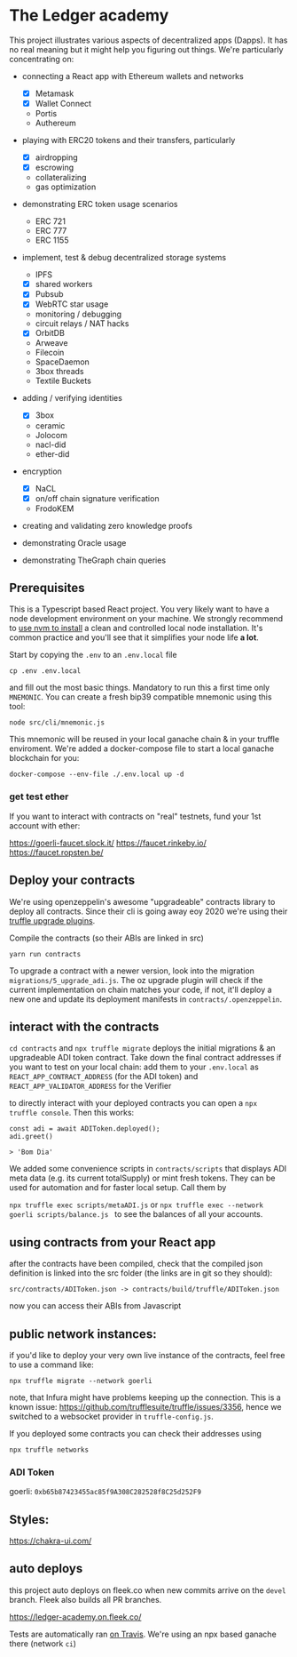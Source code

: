 # The Ledger academy

This project illustrates various aspects of decentralized apps (Dapps). It has no real meaning but it might help you figuring out things. We're particularly concentrating on:

- connecting a React app with Ethereum wallets and networks
  - [x] Metamask
  - [x] Wallet Connect
  - Portis
  - Authereum
- playing with ERC20 tokens and their transfers, particularly
  - [x] airdropping
  - [x] escrowing
  - collateralizing
  - gas optimization
- demonstrating ERC token usage scenarios
  - ERC 721 
  - ERC 777
  - ERC 1155
- implement, test & debug decentralized storage systems
  -  IPFS
    - [x] shared workers 
    - [x] Pubsub
    - [x] WebRTC star usage
    - monitoring / debugging
    - circuit relays / NAT hacks
  - [x] OrbitDB
  - Arweave
  - Filecoin
  - SpaceDaemon
  - 3box threads
  - Textile Buckets
  
- adding / verifying identities
  - [x] 3box
  - ceramic
  - Jolocom
  - nacl-did
  - ether-did

- encryption
  - [x] NaCL
  - [x] on/off chain signature verification
  - FrodoKEM

- creating and validating zero knowledge proofs
- demonstrating Oracle usage
- demonstrating TheGraph chain queries

## Prerequisites

This is a Typescript based React project. You very likely want to have a node development environment on your machine. We strongly recommend to [use nvm to install](https://github.com/nvm-sh/nvm/blob/master/README.md) a clean and controlled local node installation. It's common practice and you'll see that it simplifies your node life **a lot**.

Start by copying the `.env` to an `.env.local` file 

```
cp .env .env.local
```

and fill out the most basic things. Mandatory to run this a first time only `MNEMONIC`. You can create a fresh bip39 compatible mnemonic using this tool:

`node src/cli/mnemonic.js`

This mnemonic will be reused in your local ganache chain & in your truffle enviroment. We're added a docker-compose file to start a local ganache blockchain for you:

`docker-compose --env-file ./.env.local up -d`

### get test ether

If you want to interact with contracts on "real" testnets, fund your 1st account with ether:

https://goerli-faucet.slock.it/
https://faucet.rinkeby.io/
https://faucet.ropsten.be/


## Deploy your contracts

We're using openzeppelin's awesome "upgradeable" contracts library to deploy all contracts. Since their cli is going away eoy 2020 we're using their [truffle upgrade plugins](https://docs.openzeppelin.com/upgrades-plugins/1.x/).

Compile the contracts (so their ABIs are linked in src)
```
yarn run contracts
``` 

To upgrade a contract with a newer version, look into the migration `migrations/5_upgrade_adi.js`. The oz upgrade plugin will check if the current implementation on chain matches your code, if not, it'll deploy a new one and update its deployment manifests in `contracts/.openzeppelin`.

## interact with the contracts

`cd contracts` and `npx truffle migrate` deploys the initial migrations & an upgradeable ADI token contract. Take down the final contract addresses if you want to test on your local chain: add them to your `.env.local` as `REACT_APP_CONTRACT_ADDRESS` (for the ADI token) and `REACT_APP_VALIDATOR_ADDRESS` for the Verifier

to directly interact with your deployed contracts you can open a `npx truffle console`. Then this works:

```
const adi = await ADIToken.deployed();
adi.greet()

> 'Bom Dia'
```

We added some convenience scripts in `contracts/scripts` that displays ADI meta data (e.g. its current totalSupply) or mint fresh tokens. They can be used for automation and for faster local setup. Call them by

`npx truffle exec scripts/metaADI.js` or
`npx truffle exec --network goerli scripts/balance.js ` to see the balances of all your accounts.

## using contracts from your React app

after the contracts have been compiled, check that the compiled json definition is linked into the src folder (the links are in git so they should):

```
src/contracts/ADIToken.json -> contracts/build/truffle/ADIToken.json
```

now you can access their ABIs from Javascript

## public network instances:

if you'd like to deploy your very own live instance of the contracts, feel free to use a command like:

```
npx truffle migrate --network goerli
```

note, that Infura might have problems keeping up the connection. This is a known issue: https://github.com/trufflesuite/truffle/issues/3356, hence we switched to a websocket provider in `truffle-config.js`. 

If you deployed some contracts you can check their addresses using

```
npx truffle networks
```

### ADI Token
goerli: `0xb65b87423455ac85f9A308C282528f8C25d252F9`

## Styles:

https://chakra-ui.com/

## auto deploys

this project auto deploys on fleek.co when new commits arrive on the `devel` branch. Fleek also builds all PR branches.

https://ledger-academy.on.fleek.co/

Tests are automatically ran [on Travis](https://travis-ci.org/github/cod1ng-earth/ledger-academy). We're using an npx based ganache there (network `ci`)
